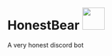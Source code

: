 # HonestBear <img src="https://raw.githubusercontent.com/abhatthal/HonestBear/master/HonestBear.png" width="50px"/>
A very honest discord bot

